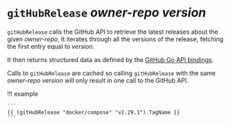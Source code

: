 # `gitHubRelease` *owner-repo* *version*

`gitHubRelease` calls the GitHub API to retrieve the latest releases about
the given *owner-repo*, It iterates through all the versions of the release,
fetching the first entry equal to *version*.

It then returns structured data as defined by the [GitHub Go API bindings][bindings].

Calls to `gitHubRelease` are cached so calling `gitHubRelease` with
the same *owner-repo* *version* will only result in one call to the GitHub API.

!!! example

    ```
    {{ (gitHubRelease "docker/compose" "v2.29.1").TagName }}
    ```

[bindings]: https://pkg.go.dev/github.com/google/go-github/v69/github#RepositoryRelease
